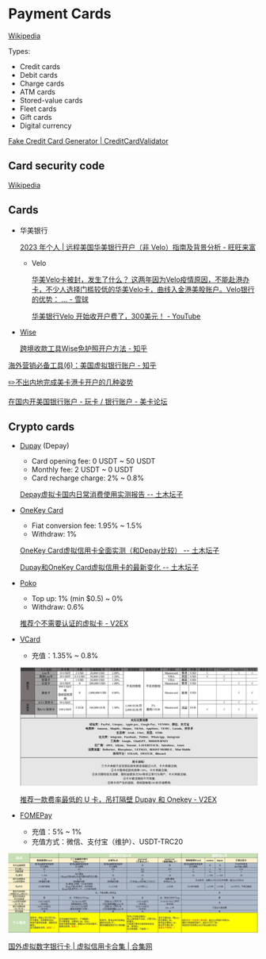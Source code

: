 # Payment Cards
[Wikipedia](https://en.wikipedia.org/wiki/Payment_card)

Types:
- Credit cards
- Debit cards
- Charge cards
- ATM cards
- Stored-value cards
- Fleet cards
- Gift cards
- Digital currency

[Fake Credit Card Generator | CreditCardValidator](https://www.creditcardvalidator.org/generator)

## Card security code
[Wikipedia](https://en.wikipedia.org/wiki/Card_security_code)

## Cards
- 华美银行

  [2023 年个人 | 远程美国华美银行开户（非 Velo）指南及背景分析 - 旺旺来富](https://blog.wangwanglaifu.com/individual-east-west-bank-none-velo-account-opening/)

  - Velo

    [华美Velo卡被封，发生了什么？ 这两年因为Velo疫情原因，不能赴港办卡，不少人选择门槛较低的华美Velo卡，曲线入金港美股账户。Velo银行的优势： ... - 雪球](https://xueqiu.com/3721375055/196762818)

    [华美银行Velo 开始收开户费了，300美元！ - YouTube](https://www.youtube.com/watch?v=nQhDeEECMHs)

- [Wise](https://wise.com/)

  [跨境收款工具Wise免护照开户方法 - 知乎](https://zhuanlan.zhihu.com/p/503996880)

[海外营销必备工具(6)：美国虚拟银行账户 - 知乎](https://zhuanlan.zhihu.com/p/620251223)

[✏️不出内地完成美卡港卡开户的几种姿势](https://blog.infotogo.app/2020/03/test.html)

[在国内开美国银行账户 - 玩卡 / 银行账户 - 美卡论坛](https://www.uscardforum.com/t/topic/82070)

## Crypto cards  
- [Dupay](https://depay.depay.one/) (Depay)
  - Card opening fee: 0 USDT ~ 50 USDT
  - Monthly fee: 2 USDT ~ 0 USDT
  - Card recharge charge: 2% ~ 0.8%

  [Depay虚拟卡国内日常消费使用实测报告 -- 土木坛子](https://tumutanzi.com/archives/17008)

- [OneKey Card](https://card.onekey.so/)
  - Fiat conversion fee: 1.95% ~ 1.5%
  - Withdraw: 1%
  
  [OneKey Card虚拟信用卡全面实测（和Depay比较） -- 土木坛子](https://tumutanzi.com/archives/17027)

  [Dupay和OneKey Card虚拟信用卡的最新变化 -- 土木坛子](https://tumutanzi.com/archives/17042)

- [Poko](https://www.pokoapp.xyz/)
  - Top up: 1% (min $0.5) ~ 0%
  - Withdraw: 0.6%

  [推荐个不需要认证的虚拟卡 - V2EX](https://www.v2ex.com/t/966937)

- [VCard](https://51vcard.com/)
  - 充值：1.35% ~ 0.8%

  ![](images/README/vcard.png)

  [推荐一款费率最低的 U 卡，吊打隔壁 Dupay 和 Onekey - V2EX](https://www.v2ex.com/t/974297)

- [FOMEPay](https://www.fomepay.com/)

  - 充值：5% ~ 1%
  - 充值方式：微信、支付宝（维护）、USDT-TRC20

![](images/README/crypto-cards.png)

[国外虚拟数字银行卡 | 虚拟信用卡合集 | 合集网](https://233heji.com/1526.html)